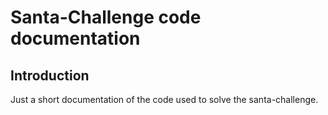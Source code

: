 # Santa-Challenge code documentation

## Introduction

Just a short documentation of the code used to solve the santa-challenge.